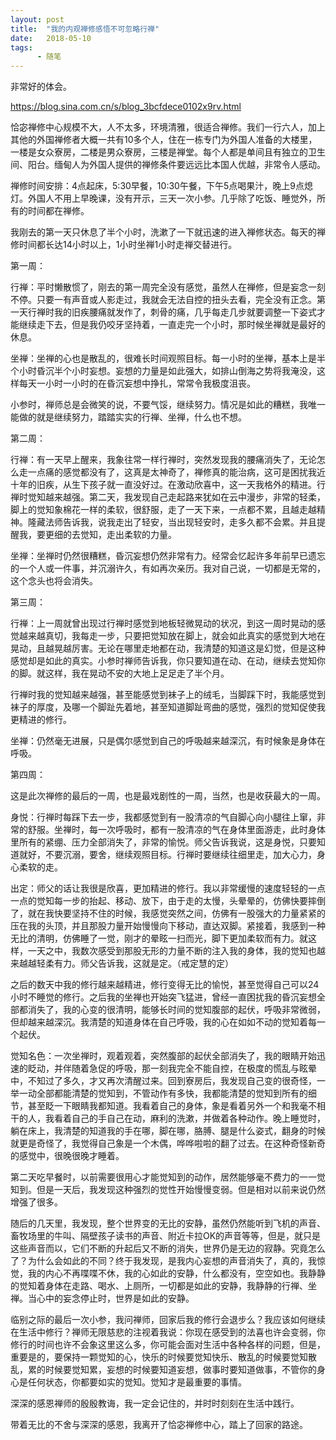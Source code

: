 ```yaml
---
layout: post
title:  "我的内观禅修感悟不可忽略行禅"
date:   2018-05-10
tags:
      - 随笔
---
```



非常好的体会。

https://blog.sina.com.cn/s/blog_3bcfdece0102x9rv.html



恰宓禅修中心规模不大，人不太多，环境清雅，很适合禅修。我们一行六人，加上其他的外国禅修者大概一共有10多个人，住在一栋专门为外国人准备的大楼里，一楼是女众寮房，二楼是男众寮房，三楼是禅堂。每个人都是单间且有独立的卫生间、阳台。缅甸人为外国人提供的禅修条件要远远比本国人优越，非常令人感动。

禅修时间安排：4点起床，5:30早餐，10:30午餐，下午5点喝果汁，晚上9点熄灯。外国人不用上早晚课，没有开示，三天一次小参。几乎除了吃饭、睡觉外，所有的时间都在禅修。

我刚去的第一天只休息了半个小时，洗漱了一下就迅速的进入禅修状态。每天的禅修时间都长达14小时以上，1小时坐禅1小时走禅交替进行。


第一周：

行禅：平时懒散惯了，刚去的第一周完全没有感觉，虽然人在禅修，但是妄念一刻不停。只要一有声音或人影走过，我就会无法自控的扭头去看，完全没有正念。第一天行禅时我的旧疾腰痛就发作了，刺骨的痛，几乎每走几步就要调整一下姿式才能继续走下去，但是我仍咬牙坚持着，一直走完一个小时，那时候坐禅就是最好的休息。

坐禅：坐禅的心也是散乱的，很难长时间观照目标。每一小时的坐禅，基本上是半个小时昏沉半个小时妄想。妄想的力量是如此强大，如排山倒海之势将我淹没，这样每天一小时一小时的在昏沉妄想中挣扎，常常令我极度沮丧。

小参时，禅师总是会微笑的说，不要气馁，继续努力。情况是如此的糟糕，我唯一能做的就是继续努力，踏踏实实的行禅、坐禅，什么也不想。


第二周：

行禅：有一天早上醒来，我象往常一样行禅时，突然发现我的腰痛消失了，无论怎么走一点痛的感觉都没有了，这真是太神奇了，禅修真的能治病，这可是困扰我近十年的旧疾，从生下孩子就一直没好过。在激动欣喜中，这一天我格外的精进。行禅时觉知越来越强。第二天，我发现自己走起路来犹如在云中漫步，非常的轻柔，脚上的觉知象棉花一样的柔软，很舒服，走了一天下来，一点都不累，且越走越精神。隆藏法师告诉我，说我走出了轻安，当出现轻安时，走多久都不会累。并且提醒我，要更细的去觉知，走出柔软的力量。

坐禅：坐禅时仍然很糟糕，昏沉妄想仍然非常有力。经常会忆起许多年前早已遗忘的一个人或一件事，并沉溺许久，有如再次亲历。我对自己说，一切都是无常的，这个念头也将会消失。


第三周：

行禅：上一周就曾出现过行禅时感觉到地板轻微晃动的状况，到这一周时晃动的感觉越来越真切，我每走一步，只要把觉知放在脚上，就会如此真实的感觉到大地在晃动，且越晃越厉害。无论在哪里走地都在动，我清楚的知道这是幻觉，但是这种感觉却是如此的真实。小参时禅师告诉我，你只要知道在动、在动，继续去觉知你的脚。就这样，我在晃动不安的大地上足足走了半个月。

行禅时我的觉知越来越强，甚至能感觉到袜子上的绒毛，当脚踩下时，我能感觉到袜子的厚度，及哪一个脚趾先着地，甚至知道脚趾弯曲的感觉，强烈的觉知促使我更精进的修行。

坐禅：仍然毫无进展，只是偶尔感觉到自己的呼吸越来越深沉，有时候象是身体在呼吸。


第四周：

这是此次禅修的最后的一周，也是最戏剧性的一周，当然，也是收获最大的一周。

身悦：行禅时每踩下去一步，我都感觉到有一股清凉的气自脚心向小腿往上窜，非常的舒服。坐禅时，每一次呼吸时，都有一股清凉的气在身体里面游走，此时身体里所有的紧绷、压力全部消失了，非常的愉悦。师父告诉我说，这是身悦，只要知道就好，不要沉溺，要舍，继续观照目标。行禅时要继续往细里走，加大心力，身心柔软的走。

出定：师父的话让我很是欣喜，更加精进的修行。我以非常缓慢的速度轻轻的一点一点的觉知每一步的抬起、移动、放下，由于走的太慢，头晕晕的，仿佛快要摔倒了，就在我快要坚持不住的时候，我感觉突然之间，仿佛有一股强大的力量紧紧的压在我的头顶，并且那股力量开始慢慢向下移动，直达双脚。紧接着，我感到一种无比的清明，仿佛睡了一觉，刚才的晕眩一扫而光，脚下更加柔软而有力。就这样，一天之中，我数次感受到那股无形的力量不断的注入我的身体，我的觉知也越来越越轻柔有力。师父告诉我，这就是定。（戒定慧的定）

之后的数天中我的修行越来越精进，修行变得无比的愉悦，甚至觉得自己可以24小时不睡觉的修行。之后我的坐禅也开始突飞猛进，曾经一直困扰我的昏沉妄想全部都消失了，我的心变的很清明，能够长时间的觉知腹部的起伏，呼吸非常微弱，但却越来越深沉。我清楚的知道身体在自己呼吸，我的心在如如不动的觉知着每一个起伏。

觉知名色：一次坐禅时，观着观着，突然腹部的起伏全部消失了，我的眼睛开始迅速的眨动，并伴随着急促的呼吸，那一刻我完全不能自控，在极度的慌乱与眩晕中，不知过了多久，才又再次清醒过来。回到寮房后，我发现自己变的很奇怪，一举一动全部都能清楚的觉知到，不管动作有多快，我都能清楚的觉知到所有的细节，甚至眨一下眼睛我都知道。我看着自己的身体，象是看着另外一个和我毫不相干的人，我看着自己的手自己在动，麻利的洗漱，并做着各种动作。晚上睡觉时，躺在床上，我清楚的知道我的手在哪，脚在哪，胳膊、腿是什么姿式，翻身的时候就更是奇怪了，我觉得自己象是一个木偶，哗哗啦啦的翻了过去。在这种奇怪新奇的感觉中，很晚很晚才睡着。

第二天吃早餐时，以前需要很用心才能觉知到的动作，居然能够毫不费力的一一觉知到。但是一天后，我发现这种强烈的觉性开始慢慢变弱。但是相对以前来说仍然增强了很多。

随后的几天里，我发现，整个世界变的无比的安静，虽然仍然能听到飞机的声音、畜牧场里的牛叫、隔壁孩子读书的声音、附近卡拉OK的声音等等，但是，就只是这些声音而以，它们不断的升起后又不断的消失，世界仍是无边的寂静。究竟怎么了？为什么会如此的不同？终于我发现，是我内心妄想的声音消失了，真的，我惊觉，我的内心不再喋喋不休，我的心如此的安静，什么都没有，空空如也。我静静的觉知着身体在走路、喝水、上厕所，一切都是如此的安静，我静静的行禅、坐禅。当心中的妄念停止时，世界是如此的安静。

临别之际的最后一次小参，我问禅师，回家后我的修行会退步么？我应该如何继续在生活中修行？禅师无限慈悲的注视着我说：你现在感受到的法喜也许会变弱，你修行的时间也许不会象这里这么多，你可能会面对生活中各种各样的问题，但是，重要是的，要保持一颗觉知的心，快乐的时候要觉知快乐、散乱的时候要觉知散乱，累的时候要觉知累，妄想的时候要知道妄想，做事时要知道做事，不管你的身心是任何状态，你都要如实的觉知。觉知才是最重要的事情。

深深的感恩禅师的殷殷教诲，我一定会记住的，并时时刻刻在生活中践行。

带着无比的不舍与深深的感恩，我离开了恰宓禅修中心，踏上了回家的路途。

